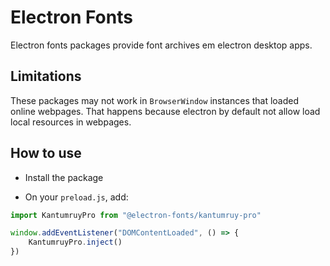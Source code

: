 # Electron Fonts

Electron fonts packages provide font archives em electron desktop apps.

## Limitations

These packages may not work in `BrowserWindow` instances that loaded online webpages. That happens because electron by default not allow load local resources in webpages.

## How to use

* Install the package

* On your `preload.js`, add:

```ts
import KantumruyPro from "@electron-fonts/kantumruy-pro"

window.addEventListener("DOMContentLoaded", () => {
    KantumruyPro.inject()
})
```